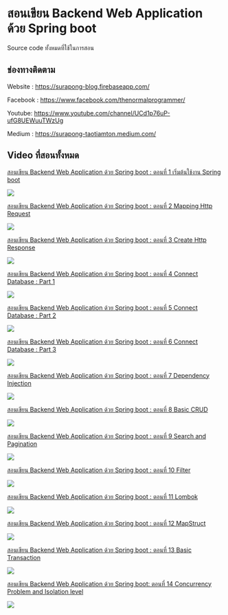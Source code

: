 # สอนเขียน Backend Web Application ด้วย Spring boot

Source code ทั้งหมดที่ใช้ในการสอน

## ช่องทางติดตาม

Website : https://surapong-blog.firebaseapp.com/

Facebook : https://www.facebook.com/thenormalprogrammer/

Youtube: https://www.youtube.com/channel/UCd1p76uP-ufG8UEWuuTWzUg

Medium : https://surapong-taotiamton.medium.com/


## Video ที่สอนทั้งหมด

[สอนเขียน Backend Web Application ด้วย Spring boot : ตอนที่ 1 เริ่มต้นใช้งาน Spring boot](https://youtu.be/Proty2DBb48)

[![](https://img.youtube.com/vi/Proty2DBb48/0.jpg)](https://youtu.be/Proty2DBb48)

[สอนเขียน Backend Web Application ด้วย Spring boot : ตอนที่ 2 Mapping Http Request](https://youtu.be/XKUAy5qN2vQ)

[![](https://img.youtube.com/vi/XKUAy5qN2vQ/0.jpg)](https://youtu.be/XKUAy5qN2vQ)


[สอนเขียน Backend Web Application ด้วย Spring boot : ตอนที่ 3 Create Http Response](https://youtu.be/6BwNIbMs6lc)

[![](https://img.youtube.com/vi/6BwNIbMs6lc/0.jpg)](https://youtu.be/6BwNIbMs6lc)

[สอนเขียน Backend Web Application ด้วย Spring boot : ตอนที่ 4 Connect Database : Part 1](https://youtu.be/n2JQnEYpeQU)

[![](https://img.youtube.com/vi/n2JQnEYpeQU/0.jpg)](https://youtu.be/n2JQnEYpeQU)

[สอนเขียน Backend Web Application ด้วย Spring boot : ตอนที่ 5 Connect Database : Part 2](https://youtu.be/0FKtG55repE)

[![](https://img.youtube.com/vi/0FKtG55repE/0.jpg)](https://youtu.be/0FKtG55repE)

[สอนเขียน Backend Web Application ด้วย Spring boot : ตอนที่ 6 Connect Database : Part 3](https://youtu.be/YEZ5WSyRjbY)

[![](https://img.youtube.com/vi/YEZ5WSyRjbY/0.jpg)](https://youtu.be/YEZ5WSyRjbY)

[สอนเขียน Backend Web Application ด้วย Spring boot : ตอนที่ 7 Dependency Injection](https://youtu.be/4peRsBOPMbY)

[![](https://img.youtube.com/vi/4peRsBOPMbY/0.jpg)](https://youtu.be/4peRsBOPMbY)

[สอนเขียน Backend Web Application ด้วย Spring boot : ตอนที่ 8 Basic CRUD](https://youtu.be/3ygXuTyHJBM)

[![](https://img.youtube.com/vi/3ygXuTyHJBM/0.jpg)](https://youtu.be/3ygXuTyHJBM)

[สอนเขียน Backend Web Application ด้วย Spring boot : ตอนที่ 9 Search and Pagination](https://youtu.be/M4mhjpfgYfQ)

[![](https://img.youtube.com/vi/M4mhjpfgYfQ/0.jpg)](https://youtu.be/M4mhjpfgYfQ)

[สอนเขียน Backend Web Application ด้วย Spring boot : ตอนที่ 10 Filter](https://youtu.be/BthI3FP5ud8)

[![](https://img.youtube.com/vi/BthI3FP5ud8/0.jpg)](https://youtu.be/BthI3FP5ud8)

[สอนเขียน Backend Web Application ด้วย Spring boot : ตอนที่ 11 Lombok](https://youtu.be/dy4oyIcOr34)

[![](https://img.youtube.com/vi/dy4oyIcOr34/0.jpg)](https://youtu.be/dy4oyIcOr34)

[สอนเขียน Backend Web Application ด้วย Spring boot : ตอนที่ 12 MapStruct](https://youtu.be/Qq2a64eVsmE)

[![](https://img.youtube.com/vi/Qq2a64eVsmE/0.jpg)](https://youtu.be/Qq2a64eVsmE)

[สอนเขียน Backend Web Application ด้วย Spring boot : ตอนที่ 13 Basic Transaction](https://youtu.be/POxrwFBNtdY)

[![](https://img.youtube.com/vi/POxrwFBNtdY/0.jpg)](https://youtu.be/POxrwFBNtdY)


[สอนเขียน Backend Web Application ด้วย Spring boot: ตอนที่ 14 Concurrency Problem and Isolation level](https://youtu.be/2BYrvU_Pdb0)

[![](https://img.youtube.com/vi/2BYrvU_Pdb0/0.jpg)](https://youtu.be/2BYrvU_Pdb0)

